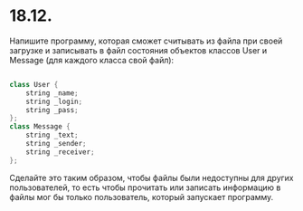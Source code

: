 # 18.12.

Напишите программу, которая сможет считывать из файла при своей загрузке и записывать в файл состояния объектов классов User и Message (для каждого класса свой файл):
```c++

class User {
    string _name;
    string _login;
    string _pass;
};
class Message {
    string _text;
    string _sender;
    string _receiver;
};
```

Сделайте это таким образом, чтобы файлы были недоступны для других пользователей, то есть чтобы  прочитать или записать информацию в файлы мог бы только пользователь, который запускает программу. 